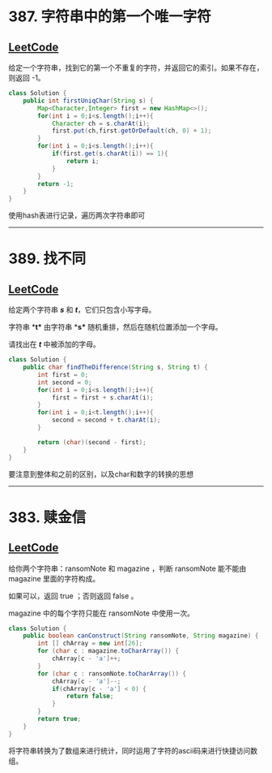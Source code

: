 # 387. 字符串中的第一个唯一字符

## [LeetCode](https://leetcode-cn.com/problems/first-unique-character-in-a-string/)

给定一个字符串，找到它的第一个不重复的字符，并返回它的索引。如果不存在，则返回 -1。

```java
class Solution {
    public int firstUniqChar(String s) {
        Map<Character,Integer> first = new HashMap<>();
        for(int i = 0;i<s.length();i++){
            Character ch = s.charAt(i);
            first.put(ch,first.getOrDefault(ch, 0) + 1);
        }
        for(int i = 0;i<s.length();i++){
            if(first.get(s.charAt(i)) == 1){
                return i;
            }  
        }
        return -1;
    }
}
```

使用hash表进行记录，遍历两次字符串即可

---

# 389. 找不同

## [LeetCode](https://leetcode-cn.com/problems/find-the-difference/)

给定两个字符串 ***s*** 和 ***t***，它们只包含小写字母。

字符串 ***t\*** 由字符串 ***s\*** 随机重排，然后在随机位置添加一个字母。

请找出在 ***t*** 中被添加的字母。

```java
class Solution {
    public char findTheDifference(String s, String t) {
        int first = 0;
        int second = 0;
        for(int i = 0;i<s.length();i++){
            first = first + s.charAt(i);
        }
        for(int i = 0;i<t.length();i++){
            second = second + t.charAt(i);
        }

        return (char)(second - first);
    }
}
```

要注意到整体和之前的区别，以及char和数字的转换的思想

---

# 383. 赎金信

## [LeetCode](https://leetcode-cn.com/problems/ransom-note/)

给你两个字符串：ransomNote 和 magazine ，判断 ransomNote 能不能由 magazine 里面的字符构成。

如果可以，返回 true ；否则返回 false 。

magazine 中的每个字符只能在 ransomNote 中使用一次。

```java
class Solution {
    public boolean canConstruct(String ransomNote, String magazine) {
        int [] chArray = new int[26];
        for (char c : magazine.toCharArray()) {
            chArray[c - 'a']++;
        }
        for (char c : ransomNote.toCharArray()) {
            chArray[c - 'a']--;
            if(chArray[c - 'a'] < 0) {
                return false;
            }
        }
        return true;
    }
}
```

将字符串转换为了数组来进行统计，同时运用了字符的ascii码来进行快捷访问数组。